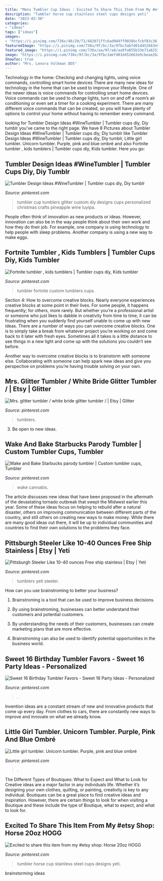 ```yaml
---
title: "Mens Tumbler Cup Ideas : Excited To Share This Item From My #etsy Shop: Horse 20oz Hogg"
description: "Tumbler horse cup stainless steel cups designs yeti"
date: "2023-03-30"
categories:
- "ideas"
tags: ["ideas"]
images:
- "https://i.pinimg.com/736x/48/20/71/482071ffc6ad9d4ff9038bcfcbf83c36.jpg"
featuredImage: "https://i.pinimg.com/736x/9f/bc/3a/9fbc3abfd01d452663e9cbeae2b20a18.jpg"
featured_image: "https://i.pinimg.com/736x/aa/9f/a8/aa9fa855b33e71a625331419a22e6b12.jpg"
image: "https://i.pinimg.com/736x/9f/bc/3a/9fbc3abfd01d452663e9cbeae2b20a18.jpg"
ShowToc: true
author: "Mrs. Lenora Volkman DDS"
---
```



Technology in the home: Checking and changing lights, using voice commands, controlling smart home devices
There are many new ideas for technology in the home that can be used to improve your lifestyle. One of the newer ideas is voice commands for controlling smart home devices. Voice commands can be used to change lights, turn on and off a room’s air conditioning or even set a timer for a cooking experiment. There are many different voice commands that can be created, so you will have plenty of options to control your home without having to remember every command.

	

		
looking for Tumbler Design Ideas #WineTumbler | Tumbler cups diy, Diy tumblr you've came to the right page. We have 8 Pictures about Tumbler Design Ideas #WineTumbler | Tumbler cups diy, Diy tumblr like Tumbler Design Ideas #WineTumbler | Tumbler cups diy, Diy tumblr, Little girl tumbler. Unicorn tumbler. Purple, pink and blue ombré and also Fortnite tumbler , kids tumblers | Tumbler cups diy, Kids tumbler. Here you go:
		
    
## Tumbler Design Ideas #WineTumbler | Tumbler Cups Diy, Diy Tumblr

<img loading=lazy src="https://i.pinimg.com/736x/48/20/71/482071ffc6ad9d4ff9038bcfcbf83c36.jpg" onerror="this.onerror=null;this.src='https://tse3.mm.bing.net/th?id=OIP.xS9RrCJ86lQZUpayuPU35AHaJ3&amp;pid=15.1';" alt="Tumbler Design Ideas #WineTumbler | Tumbler cups diy, Diy tumblr">

_Source: pinterest.com_

>tumbler cup tumblers glitter custom diy designs cups personalized christmas crafts pineapple wine luyipa. 

	

People often think of innovation as new products or ideas. However, innovation can also be in the way people think about their own work and how they do their job. For example, one company is using technology to help people with sleep problems. Another company is using a new way to make eggs.

    
## Fortnite Tumbler , Kids Tumblers | Tumbler Cups Diy, Kids Tumbler

<img loading=lazy src="https://i.pinimg.com/736x/e2/9e/9a/e29e9a19a9e2471dc2392877521e31d5.jpg" onerror="this.onerror=null;this.src='https://tse4.mm.bing.net/th?id=OIP.oSB1IAblPK93wRBfrbNKswHaJ3&amp;pid=15.1';" alt="Fortnite tumbler , kids tumblers | Tumbler cups diy, Kids tumbler">

_Source: pinterest.com_

>tumbler fortnite custom tumblers cups. 

	

Section 4: How to overcome creative blocks.
Nearly everyone experiences creative blocks at some point in their lives. For some people, it happens frequently; for others, more rarely. But whether you’re a professional artist or someone who just likes to dabble in creativity from time to time, it can be frustrating when you suddenly find yourself unable to come up with new ideas.
There are a number of ways you can overcome creative blocks. One is to simply take a break from whatever project you’re working on and come back to it later with fresh eyes. Sometimes all it takes is a little distance to see things in a new light and come up with the solutions you couldn’t see before.

Another way to overcome creative blocks is to brainstorm with someone else. Collaborating with someone can help spark new ideas and give you perspective on problems you’re having trouble solving on your own.

    
## Mrs. Glitter Tumbler / White Bride Glitter Tumbler / | Etsy | Glitter

<img loading=lazy src="https://i.pinimg.com/736x/9f/bc/3a/9fbc3abfd01d452663e9cbeae2b20a18.jpg" onerror="this.onerror=null;this.src='https://tse2.mm.bing.net/th?id=OIP.UjTmLmDsDglp0D7jr3-I-AHaHa&amp;pid=15.1';" alt="Mrs. glitter tumbler / white bride glitter tumbler / | Etsy | Glitter">

_Source: pinterest.com_

>tumblers. 

	

3. Be open to new ideas.

    
## Wake And Bake Starbucks Parody Tumbler | Custom Tumbler Cups, Tumbler

<img loading=lazy src="https://i.pinimg.com/736x/f3/f8/d1/f3f8d1a2f0b837296c684c2f99cf4295.jpg" onerror="this.onerror=null;this.src='https://tse3.mm.bing.net/th?id=OIP.ZdY_seW0kusQa351rIoPrAHaJ4&amp;pid=15.1';" alt="Wake and Bake Starbucks parody tumbler | Custom tumbler cups, Tumbler">

_Source: pinterest.com_

>wake cannabis. 

	

The article discusses new ideas that have been proposed in the aftermath of the devastating tornado outbreak that swept the Midwest earlier this year. Some of these ideas focus on helping to rebuild after a natural disaster, others on improving communication between different parts of the country, and still others on creating new ways to make money. While there are many good ideas out there, it will be up to individual communities and countries to find their own solutions to the problems they face.

    
## Pittsburgh Steeler Like 10-40 Ounces Free Ship Stainless | Etsy | Yeti

<img loading=lazy src="https://i.pinimg.com/736x/c3/f5/7f/c3f57f43e8e5521c1a57308bd41f5664.jpg" onerror="this.onerror=null;this.src='https://tse4.mm.bing.net/th?id=OIP.Fjq1PSAHckefRRcEmnKrbgHaJ4&amp;pid=15.1';" alt="Pittsburgh Steeler Like 10-40 ounces Free ship stainless | Etsy | Yeti">

_Source: pinterest.com_

>tumblers yeti steeler. 

	

How can you use brainstroming to better your business?
1. Brainstroming is a tool that can be used to improve business decisions.
2. By using brainstroming, businesses can better understand their customers and potential customers.

3. By understanding the needs of their customers, businesses can create marketing plans that are more effective.

4. Brainstroming can also be used to identify potential opportunities in the business world.

    
## Sweet 16 Birthday Tumbler Favors - Sweet 16 Party Ideas - Personalized

<img loading=lazy src="https://i.pinimg.com/736x/6f/d0/12/6fd012d8534d98b95674bb65de693945.jpg" onerror="this.onerror=null;this.src='https://tse2.mm.bing.net/th?id=OIP.AWFNgFjZcaBQQa9TTemvDwHaHa&amp;pid=15.1';" alt="Sweet 16 Birthday Tumbler Favors - Sweet 16 Party Ideas - Personalized">

_Source: pinterest.com_

>. 

	

Invention ideas are a constant stream of new and innovative products that come up every day. From clothes to cars, there are constantly new ways to improve and innovate on what we already know. 

    
## Little Girl Tumbler. Unicorn Tumbler. Purple, Pink And Blue Ombré

<img loading=lazy src="https://i.pinimg.com/736x/0a/f7/97/0af797f5e3b101424013cce3d588aaa0.jpg" onerror="this.onerror=null;this.src='https://tse3.mm.bing.net/th?id=OIP.TRmIH7rsPPiZzxmQRGRiTwHaJ3&amp;pid=15.1';" alt="Little girl tumbler. Unicorn tumbler. Purple, pink and blue ombré">

_Source: pinterest.com_

>. 

	

The Different Types of Boutiques: What to Expect and What to Look for
Creative ideas are a major factor in any individuals life. Whether it’s designing your own clothes, quilting, or painting, creativity is key to any individual. Boutiques can be a great place to find creative ideas and inspiration. However, there are certain things to look for when visiting a Boutique and these include the type of Boutique, what to expect, and what to look for.

    
## Excited To Share This Item From My #etsy Shop: Horse 20oz HOGG

<img loading=lazy src="https://i.pinimg.com/736x/aa/9f/a8/aa9fa855b33e71a625331419a22e6b12.jpg" onerror="this.onerror=null;this.src='https://tse1.mm.bing.net/th?id=OIP.xUdAWghWCyTMaRfg6_wEmQHaJ3&amp;pid=15.1';" alt="Excited to share this item from my #etsy shop: Horse 20oz HOGG">

_Source: pinterest.com_

>tumbler horse cup stainless steel cups designs yeti. 

	
 brainstorming ideas 

